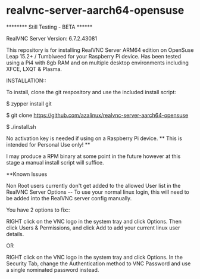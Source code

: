 # realvnc-server-aarch64-opensuse

******** Still Testing - BETA ******

RealVNC Server Version:    6.7.2.43081

This repository is for installing RealVNC Server ARM64 edition on OpenSuse Leap 15.2+ / Tumblweed for your Raspberry Pi device.  Has been tested using a Pi4 with 8gb RAM and on multiple desktop environments including XFCE, LXQT & Plasma.

INSTALLATION::

To install, clone the git respository and use the included install script:

$ zypper install git                           

$ git clone https://github.com/azalinux/realvnc-server-aarch64-opensuse

$ ./install.sh

No activation key is needed if using on a Raspberry Pi device.  ** This is intended for Personal Use only! **



I may produce a RPM binary at some point in the future however at this stage a manual install script will suffice.


**Known Issues

Non Root users currently don't get added to the allowed User list in the RealVNC Server Options --  To use your normal linux login, this will need to be added into the RealVNC server config manually.

You have 2 options to fix::

RIGHT click on the VNC logo in the system tray and click Options.  Then click Users & Permissions, and click Add to add your current linux user details.

OR

RIGHT click on the VNC logo in the system tray and click Options.  In the Security Tab, change the Authentication method to VNC Password and use a single nominated password instead.


